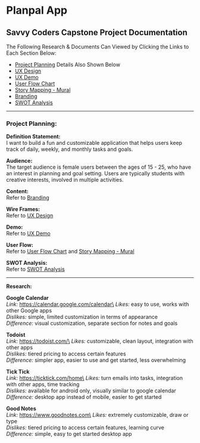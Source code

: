 # Planpal App

## Savvy Coders Capstone Project Documentation

The Following Research & Documents Can Viewed by Clicking the Links to Each Section Below:

- [Project Planning](https://www.figma.com/design/KOSU1fJMliekDXFbMxKIPv/planpal-app?node-id=25-369&t=s99RE68ihJTZMxMw-0) Details Also Shown Below
- [UX Design](https://www.figma.com/design/KOSU1fJMliekDXFbMxKIPv/planpal-app?node-id=0-1&t=s99RE68ihJTZMxMw-0)
- [UX Demo](https://www.figma.com/proto/KOSU1fJMliekDXFbMxKIPv/planpal-app?node-id=1-2&t=OoFnhlJstPaTBFiT-1&scaling=min-zoom&content-scaling=fixed&page-id=0%3A1&starting-point-node-id=1%3A2&share=1)
- [User Flow Chart](https://www.figma.com/design/KOSU1fJMliekDXFbMxKIPv/planpal-app?node-id=36-281&t=s99RE68ihJTZMxMw-0)
- [Story Mapping - Mural](https://app.mural.co/t/raesworkspace5663/m/raesworkspace5663/1719450686206/ac95015340679c8c972fb0f8371a4ae95ffbf024?sender=ud03896a0c801c86e8a8b7982)
- [Branding](https://www.figma.com/design/KOSU1fJMliekDXFbMxKIPv/planpal-app?node-id=7-266&t=s99RE68ihJTZMxMw-0)
- [SWOT Analysis](https://www.figma.com/design/KOSU1fJMliekDXFbMxKIPv/planpal-app?node-id=36-277&t=s99RE68ihJTZMxMw-0)
---

### Project Planning:
**Definition Statement:**\
I want to build a fun and customizable application that helps users keep track of daily, weekly, and monthly tasks and goals.

**Audience:**\
The target audience is female users between the ages of 15 - 25, who have an interest in planning and goal setting. Users are typically students with creative interests, involved in multiple activities.

**Content:**\
Refer to [Branding](https://www.figma.com/design/KOSU1fJMliekDXFbMxKIPv/planpal-app?node-id=7-266&t=s99RE68ihJTZMxMw-0)

**Wire Frames:**\
Refer to [UX Design](https://www.figma.com/design/KOSU1fJMliekDXFbMxKIPv/planpal-app?node-id=0-1&t=s99RE68ihJTZMxMw-0)

**Demo:**\
Refer to [UX Demo](https://www.figma.com/proto/KOSU1fJMliekDXFbMxKIPv/planpal-app?node-id=1-2&t=OoFnhlJstPaTBFiT-1&scaling=min-zoom&content-scaling=fixed&page-id=0%3A1&starting-point-node-id=1%3A2&share=1)

 **User Flow:**\
Refer to [User Flow Chart](https://www.figma.com/design/KOSU1fJMliekDXFbMxKIPv/planpal-app?node-id=36-281&t=s99RE68ihJTZMxMw-0) and [Story Mapping - Mural](https://app.mural.co/t/raesworkspace5663/m/raesworkspace5663/1719450686206/ac95015340679c8c972fb0f8371a4ae95ffbf024?sender=ud03896a0c801c86e8a8b7982)

**SWOT Analysis:**\
Refer to [SWOT Analysis](https://www.figma.com/design/KOSU1fJMliekDXFbMxKIPv/planpal-app?node-id=36-277&t=s99RE68ihJTZMxMw-0)

---
**Research:**

**Google Calendar**\
*Link:* https://calendar.google.com/calendar\
*Likes:* easy to use, works with other Google apps\
*Dislikes:* simple, limited customization in terms of appearance\
*Difference:* visual customization, separate section for notes and goals

**Todoist**\
*Link:* https://todoist.com/\
*Likes:* customizable, clean layout, integration with other apps\
*Dislikes:* tiered pricing to access certain features\
*Difference:* simpler app, easier to use and get started, less overwhelming

**Tick Tick**\
*Link:* https://ticktick.com/home\
*Likes:* turn emails into tasks, integration with other apps, time tracking\
*Dislikes:* available for android only, visually similar to google calendar\
*Difference:* desktop app instead of mobile, easier to get started

**Good Notes**\
*Link:* https://www.goodnotes.com\
*Likes:* extremely customizable, draw or type\
*Dislikes:* tiered pricing to access certain features, learning curve\
*Difference:* simple, easy to get started desktop app

